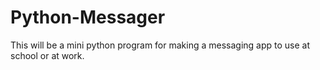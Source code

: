 # Python-Messager
This will be a mini python program for making a messaging app to use at school or at work.
